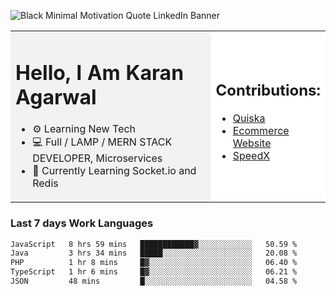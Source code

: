 <!-- ![20230107_223458 (1)-01](https://user-images.githubusercontent.com/85556603/212357966-4002f7aa-471b-4b3c-923d-f2b0d543cad5.jpeg) -->

![Black Minimal Motivation Quote LinkedIn Banner](https://github.com/KKA-0/KKA-0/assets/85556603/9f91eebb-d624-46aa-95a9-936d4ae8eaa6)



<table>
  <tr>
    <td style="width: 70%; background-color: #f2f2f2;">
      <h1>Hello, I Am Karan Agarwal</h1>
      <ul>
        <li>⚙ Learning New Tech</li>
        <li>💻 Full / LAMP / MERN STACK DEVELOPER, Microservices</li>
        <li>🙌 Currently Learning Socket.io and Redis</li>  
      </ul>
    </td>
    <td style="width: 30%; background-color: #ffffff;">
      <h2>Contributions:</h2>
      <ul>
        <li><a href="https://github.com/KKA-0/Quiska">Quiska</a></li>
         <li><a href="https://agarwal-handloom.web.app/">Ecommerce Website</a></li>
         <li><a href="https://github.com/Linkin143/SpeedX">SpeedX</a></li>
      </ul>
    </td>
  </tr>
</table>



<h3>Last 7 days Work Languages </h3> 
     
<!--START_SECTION:waka-->

```txt
JavaScript   8 hrs 59 mins   ████████████▓░░░░░░░░░░░░   50.59 %
Java         3 hrs 34 mins   █████░░░░░░░░░░░░░░░░░░░░   20.08 %
PHP          1 hr 8 mins     █▓░░░░░░░░░░░░░░░░░░░░░░░   06.40 %
TypeScript   1 hr 6 mins     █▓░░░░░░░░░░░░░░░░░░░░░░░   06.21 %
JSON         48 mins         █░░░░░░░░░░░░░░░░░░░░░░░░   04.58 %
```

<!--END_SECTION:waka-->
